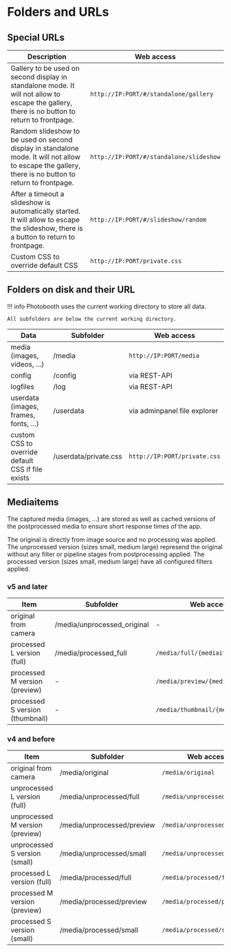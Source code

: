 # Folders and URLs

## Special URLs

| Description   | Web access |
|---|---|
|  Gallery to be used on second display in standalone mode. It will not allow to escape the gallery, there is no button to return to frontpage. | `http://IP:PORT/#/standalone/gallery` |
|  Random slideshow to be used on second display in standalone mode. It will not allow to escape the gallery, there is no button to return to frontpage. | `http://IP:PORT/#/standalone/slideshow` |
|  After a timeout a slideshow is automatically started. It will allow to escape the slideshow, there is a button to return to frontpage. | `http://IP:PORT/#/slideshow/random` |
|  Custom CSS to override default CSS  | `http://IP:PORT/private.css` |

## Folders on disk and their URL

!!! info
    Photobooth uses the current working directory to store all data.

    All subfolders are below the current working directory.

| Data  | Subfolder | Web access |
|---|---|---|
|  media (images, videos, ...)  | /media | `http://IP:PORT/media` |
|  config | /config | via REST-API |
|  logfiles | /log | via REST-API |
|  userdata (images, frames, fonts, ...) | /userdata | via adminpanel file explorer |
|  custom CSS to override default CSS if file exists | /userdata/private.css | `http://IP:PORT/private.css` |

## Mediaitems

The captured media (images, ...) are stored as well as cached versions of the postprocessed media to ensure short response times of the app.

The original is directly from image source and no processing was applied.
The unprocessed version (sizes small, medium large) represend the original without any filter or pipeline stages from postprocessing applied.
The processed version (sizes small, medium large) have all configured filters applied.

### v5 and later

| Item |  Subfolder | Web access |
|---|---|---|
|  original from camera  | /media/unprocessed_original | - |
|  processed L version (full)  | /media/processed_full | `/media/full/{mediaitem_id}` |
|  processed M version (preview)  | - | `/media/preview/{mediaitem_id}` |
|  processed S version (thumbnail)  | - | `/media/thumbnail/{mediaitem_id}` |

### v4 and before

| Item |  Subfolder | Web access |
|---|---|---|
|  original from camera  | /media/original | `/media/original` |
|  unprocessed L version (full)  | /media/unprocessed/full | `/media/unprocessed/full` |
|  unprocessed M version (preview)  | /media/unprocessed/preview | `/media/unprocessed/preview` |
|  unprocessed S version (small)  | /media/unprocessed/small | `/media/unprocessed/small` |
|  processed L version (full)  | /media/processed/full | `/media/processed/full` |
|  processed M version (preview)  | /media/processed/preview | `/media/processed/preview` |
|  processed S version (small)  | /media/processed/small | `/media/processed/small` |
